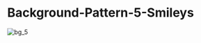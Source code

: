 # Background-Pattern-5-Smileys


![bg_5](https://user-images.githubusercontent.com/77884951/182768661-42dc8ee3-dbfd-4ca0-a7b1-e2439e8442ef.JPG)

